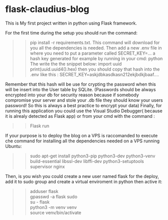 # flask-claudius-blog
This is My first project written in python using Flask framework.

For the first time during the setup you should run the command: 
>>    pip install -r requirements.txt.
This command will download for you all the dependencies is needed.
Then add a new .env file in where you need to put a parameter called SECRET_KEY=... a hash key generated for example by running in your cmd:
>>  python 
The write the the snippet below:
>> import uuid
>> print(uuid.uuid4().hex)
then you should copy that hash into the .env
like this : SECRET_KEY=askjdbkasdkasn212ekjbdkjbaaf....

Remember that this hash will be use for crypting the password when this will be insert into the User table by SQLite.
(Passwords should be always encrypted into your db for security reason because if somebody compromise your server and stole your .db file they should know your users password! So this is always a best practice to encrypt your data)
Finally, for running this application you could use the Visual Studio Debugger( because it is alrealy detected as Flask app) or from your cmd with the command : 
>> Flask run

If your purpose is to deploy the blog on a VPS is raccomanded to execute che command for installing all the dependencies needed on a VPS running Ubuntu:

>> sudo apt-get install python3-pip python3-dev python3-venv build-essential libssl-dev libffi-dev python3-setuptools supervisor nginx 

Then, is you wish you could create a new user named flask
for the deploy, add it to sudo group and create a virtual enviroment in python then active it:
>> adduser flask <br>
>> gpasswd -a flask sudo <br>
>> su - flask <br>
>> python3 -m venv venv <br>
>> source venv/bin/activate <br>